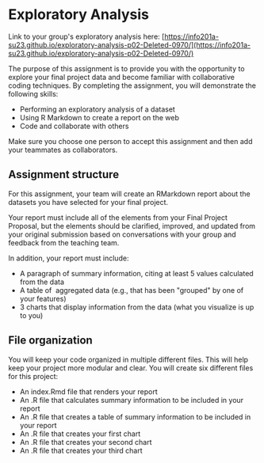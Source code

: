# Exploratory Analysis

Link to your group's exploratory analysis here: [https://info201a-su23.github.io/exploratory-analysis-p02-Deleted-0970/](https://info201a-su23.github.io/exploratory-analysis-p02-Deleted-0970/)

The purpose of this assignment is to provide you with the opportunity to explore your final project data and become familiar with collaborative coding techniques. By completing the assignment, you will demonstrate the following skills:

* Performing an exploratory analysis of a dataset
* Using R Markdown to create a report on the web
* Code and collaborate with others

Make sure you choose one person to accept this assignment and then add your teammates as collaborators.

## Assignment structure

For this assignment, your team will create an RMarkdown report about the datasets you have selected for your final project.

Your report must include all of the elements from your Final Project Proposal, but the elements should be clarified, improved, and updated from your original submission based on conversations with your group and feedback from the teaching team.

In addition, your report must include:

* A paragraph of summary information, citing at least 5 values calculated from the data
* A table of  aggregated data (e.g., that has been "grouped" by one of your features)
* 3 charts that display information from the data (what you visualize is up to you)

## File organization

You will keep your code organized in multiple different files. This will help keep your project more modular and clear. You will create six different files for this project:

* An index.Rmd file that renders your report  
* An .R file that calculates summary information to be included in your report  
* An .R file that creates a table of summary information to be included in your report  
* An .R file that creates your first chart  
* An .R file that creates your second chart  
* An .R file that creates your third chart  
